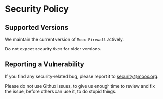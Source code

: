 # Security Policy

## Supported Versions

We maintain the current version of `Moox Firewall` actively.

Do not expect security fixes for older versions.

## Reporting a Vulnerability

If you find any security-related bug, please report it to security@moox.org.

Please do not use Github issues, to give us enough time to review and fix the issue, before others can use it, to do stupid things.
